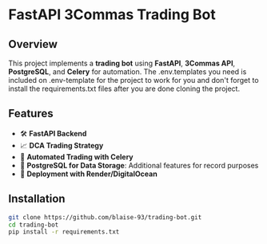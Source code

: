 # FastAPI 3Commas Trading Bot 

## Overview
This project implements a **trading bot** using **FastAPI**, **3Commas API**, **PostgreSQL**, and **Celery** for automation. The .env.templates you need is included on .env-template for the project to work for you and don't
forget to install the requirements.txt files after you are done cloning the project.

## Features
- 🛠 **FastAPI Backend**
- 📈 **DCA Trading Strategy**
- 🔄 **Automated Trading with Celery**
- 💾 **PostgreSQL for Data Storage**: Additional features for record purposes
- 🚀 **Deployment with Render/DigitalOcean**

## Installation
```bash
git clone https://github.com/blaise-93/trading-bot.git
cd trading-bot
pip install -r requirements.txt
